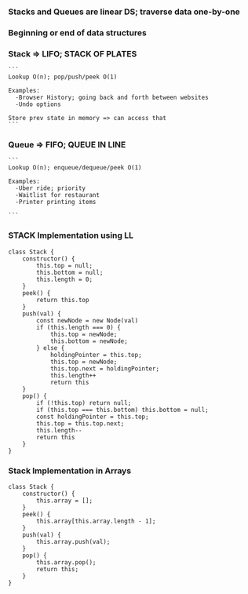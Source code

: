 ### Stacks and Queues are linear DS; traverse data one-by-one

### Beginning or end of data structures 

### Stack => LIFO; STACK OF PLATES
    ```
    Lookup O(n); pop/push/peek O(1)
    
    Examples:
      -Browser History; going back and forth between websites
      -Undo options

    Store prev state in memory => can access that 
    ```
### Queue => FIFO; QUEUE IN LINE
    ```
    Lookup O(n); enqueue/dequeue/peek O(1)

    Examples:
      -Uber ride; priority
      -Waitlist for restaurant
      -Printer printing items
      
    ```


### STACK Implementation using LL
```
class Stack {
    constructor() {
        this.top = null;
        this.bottom = null;
        this.length = 0;
    }
    peek() {
        return this.top
    }
    push(val) {
        const newNode = new Node(val)
        if (this.length === 0) {
            this.top = newNode;
            this.bottom = newNode;
        } else {
            holdingPointer = this.top;
            this.top = newNode;
            this.top.next = holdingPointer;
            this.length++
            return this
    }
    pop() {
        if (!this.top) return null;
        if (this.top === this.bottom) this.bottom = null;
        const holdingPointer = this.top;
        this.top = this.top.next;
        this.length--
        return this
    }
}
```

### Stack Implementation in Arrays
```
class Stack {
    constructor() {
        this.array = [];
    }
    peek() {
        this.array[this.array.length - 1];
    }
    push(val) {
        this.array.push(val);
    }
    pop() {
        this.array.pop();
        return this;
    }
}

```
